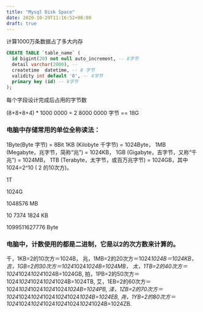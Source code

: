 ```yaml
---
title: "Mysql Disk Space"
date: 2020-10-29T11:16:52+08:00
draft: true
---
```


计算1000万条数据占了多大内存

```sql
CREATE TABLE `table_name` (
  id bigint(20) not null auto_increment, -- 8字节
  detail varchar(2000), -- 
  createtime  datetime, -- 8 字节
  validity int default '0', -- 4字节
  primary key (id) -- 8字节
);
```

每个字段设计完成后占用的字节数

(8+8+8+4) * 1000 0000 = 2 8000 0000 字节 == 18G

### 电脑中存储常用的单位全称读法：

1Byte(Byte 字节) = 8Bit
1KB (Kilobyte 千字节) = 1024Byte，
1MB (Megabyte，兆字节，简称“兆”) = 1024KB，
1GB (Gigabyte，吉字节，又称“千兆”) = 1024MB，
1TB (Terabyte，太字节，或百万兆字节) = 1024GB，其中1024=2^10 ( 2 的10次方)。

1T

1024G

1048576 MB

10 7374 1824 KB

1099511627776 Byte

### 电脑中，计数使用的都是二进制，它是以2的次方数来计算的。

千，1KB=2的10次方＝1024B，
兆，1MB=2的20次方＝1024*1024B＝1024KB，
吉，1GB=2的30次方＝1024*1024*1024B=1024MB，
太，1TB=2的40次方＝1024*1024*1024*1024B=1024GB,
拍，1PB=2的50次方＝1024*1024*1024*1024*1024B=1024TB,
艾，1EB=2的60次方＝1024*1024*1024*1024*1024*1024B=1024PB,
泽，1ZB=2的70次方＝1024*1024*1024*1024*1024*1024*1024B=1024EB,
尧，1YB=2的80次方＝1024*1024*1024*1024*1024*1024*1024*1024B=1024ZB.
